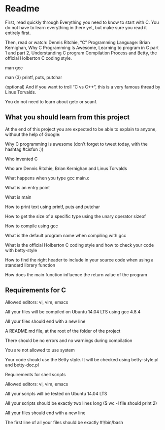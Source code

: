 # Readme
First, read quickly through Everything you need to know to start with C. You do not have to learn everything in there yet, but make sure you read it entirely first.

Then, read or watch: Dennis Ritchie, “C” Programming Language: Brian Kernighan, Why C Programming Is Awesome, Learning to program in C part 1 and part 2, Understanding C program Compilation Process and Betty, the official Holberton C coding style.

man gcc

man (3) printf, puts, putchar

(optional) And if you want to troll “C vs C++”, this is a very famous thread by Linus Torvalds.

You do not need to learn about getc or scanf.

## What you should learn from this project
At the end of this project you are expected to be able to explain to anyone, without the help of Google:

Why C programming is awesome (don’t forget to tweet today, with the hashtag #cisfun :))

Who invented C

Who are Dennis Ritchie, Brian Kernighan and Linus Torvalds

What happens when you type gcc main.c

What is an entry point

What is main

How to print text using printf, puts and putchar

How to get the size of a specific type using the unary operator sizeof

How to compile using gcc

What is the default program name when compiling with gcc

What is the official Holberton C coding style and how to check your code with betty-style

How to find the right header to include in your source code when using a standard library function

How does the main function influence the return value of the program

## Requirements for C
Allowed editors: vi, vim, emacs

All your files will be compiled on Ubuntu 14.04 LTS using gcc 4.8.4

All your files should end with a new line

A README.md file, at the root of the folder of the project

There should be no errors and no warnings during compilation

You are not allowed to use system

Your code should use the Betty style. It will be checked using betty-style.pl and betty-doc.pl

Requirements for shell scripts

Allowed editors: vi, vim, emacs

All your scripts will be tested on Ubuntu 14.04 LTS

All your scripts should be exactly two lines long ($ wc -l file should print 2)

All your files should end with a new line

The first line of all your files should be exactly #!/bin/bash
